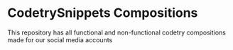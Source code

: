 # CodetrySnippets Compositions
This repository has all functional and non-functional codetry compositions made for our social media accounts
